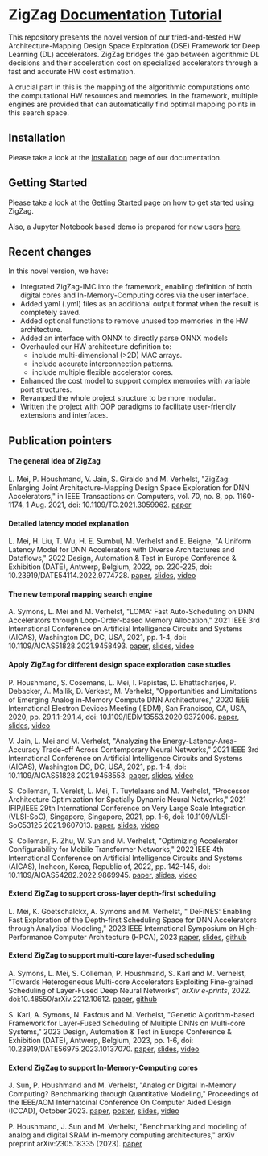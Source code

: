 # ZigZag [Documentation](https://kuleuven-micas.github.io/zigzag/) [Tutorial](https://www.youtube.com/watch?v=VgUuG4QaSQQ&list=PLUi74Rw4uFDIuK_6FCF9Bv7SMJlHfG4l3&index=1)
This repository presents the novel version of our tried-and-tested HW Architecture-Mapping Design Space Exploration (DSE) Framework for Deep Learning (DL) accelerators. ZigZag bridges the gap between algorithmic DL decisions and their acceleration cost on specialized accelerators through a fast and accurate HW cost estimation. 

A crucial part in this is the mapping of the algorithmic computations onto the computational HW resources and memories. In the framework, multiple engines are provided that can automatically find optimal mapping points in this search space.

## Installation

Please take a look at the [Installation](https://kuleuven-micas.github.io/zigzag/installation.html) page of our documentation.

## Getting Started

Please take a look at the [Getting Started](https://kuleuven-micas.github.io/zigzag/getting-started.html) page on how to get started using ZigZag.

Also, a Jupyter Notebook based demo is prepared for new users [here](https://github.com/ZigZag-Project/zigzag-demo).

## Recent changes

In this novel version, we have: 
- Integrated ZigZag-IMC into the framework, enabling definition of both digital cores and In-Memory-Computing cores via the user interface.
- Added yaml (.yml) files as an additional output format when the result is completely saved.
- Added optional functions to remove unused top memories in the HW architecture. 
- Added an interface with ONNX to directly parse ONNX models
- Overhauled our HW architecture definition to:
    - include multi-dimensional (>2D) MAC arrays.
    - include accurate interconnection patterns.
    - include multiple flexible accelerator cores.
- Enhanced the cost model to support complex memories with variable port structures.
- Revamped the whole project structure to be more modular.
- Written the project with OOP paradigms to facilitate user-friendly extensions and interfaces.


## Publication pointers

#### The general idea of ZigZag
L. Mei, P. Houshmand, V. Jain, S. Giraldo and M. Verhelst, "ZigZag: Enlarging Joint Architecture-Mapping Design Space Exploration for DNN Accelerators," in IEEE Transactions on Computers, vol. 70, no. 8, pp. 1160-1174, 1 Aug. 2021, doi: 10.1109/TC.2021.3059962. [paper](https://ieeexplore.ieee.org/document/9360462)

#### Detailed latency model explanation
L. Mei, H. Liu, T. Wu, H. E. Sumbul, M. Verhelst and E. Beigne, "A Uniform Latency Model for DNN Accelerators with Diverse Architectures and Dataflows," 2022 Design, Automation & Test in Europe Conference & Exhibition (DATE), Antwerp, Belgium, 2022, pp. 220-225, doi: 10.23919/DATE54114.2022.9774728. [paper](https://lirias.kuleuven.be/retrieve/661303), [slides](https://docs.google.com/presentation/d/1mPdzEvuhu4923L0qYfEXGqRH7jtnHDlm/edit?usp=sharing&ouid=117150865143314519834&rtpof=true&sd=true), [video](https://drive.google.com/file/d/1o1ZY_rPsR5d8ZNpxxO7be0Tc2KUQIfX_/view?usp=sharing)

#### The new temporal mapping search engine
A. Symons, L. Mei and M. Verhelst, "LOMA: Fast Auto-Scheduling on DNN Accelerators through Loop-Order-based Memory Allocation," 2021 IEEE 3rd International Conference on Artificial Intelligence Circuits and Systems (AICAS), Washington DC, DC, USA, 2021, pp. 1-4, doi: 10.1109/AICAS51828.2021.9458493. [paper](https://ieeexplore.ieee.org/document/9458493), [slides](https://drive.google.com/file/d/1m_4YznH67mxngP3Mlmoj_c8ruRqrjdbq/view?usp=share_link), [video](https://drive.google.com/file/d/1pK3hoy3znto7JfXHj3V_sWv4FdrcTgzA/view?usp=share_link)

#### Apply ZigZag for different design space exploration case studies
P. Houshmand, S. Cosemans, L. Mei, I. Papistas, D. Bhattacharjee, P. Debacker, A. Mallik, D. Verkest, M. Verhelst, "Opportunities and Limitations of Emerging Analog in-Memory Compute DNN Architectures," 2020 IEEE International Electron Devices Meeting (IEDM), San Francisco, CA, USA, 2020, pp. 29.1.1-29.1.4, doi: 10.1109/IEDM13553.2020.9372006. [paper](https://ieeexplore.ieee.org/abstract/document/9372006), [slides](https://docs.google.com/presentation/d/e/2PACX-1vRTB-KJemyLhrBmiZ9c7fL8gpnIevJzB2feNHeAGfcKchkFR698Df2_Wh0CXu8Qrg/pub?start=false&loop=false&delayms=30000), [video](https://drive.google.com/file/d/1tfz9NJKDECWgkYCK_vtir8hf2-Dz5ISh/view?usp=sharing)

V. Jain, L. Mei and M. Verhelst, "Analyzing the Energy-Latency-Area-Accuracy Trade-off Across Contemporary Neural Networks," 2021 IEEE 3rd International Conference on Artificial Intelligence Circuits and Systems (AICAS), Washington DC, DC, USA, 2021, pp. 1-4, doi: 10.1109/AICAS51828.2021.9458553. [paper](https://ieeexplore.ieee.org/abstract/document/9458553), [slides](https://docs.google.com/presentation/d/1IIeNwIfunKE409SmlS3JEIAF-5GyhbCN/edit?usp=sharing&ouid=100287940751782809199&rtpof=true&sd=true), [video](https://drive.google.com/file/d/1SssJKLt89H1SCAeCOUX4ibsZ15ewLKPb/view?usp=sharing)

S. Colleman, T. Verelst, L. Mei, T. Tuytelaars and M. Verhelst, "Processor Architecture Optimization for Spatially Dynamic Neural Networks," 2021 IFIP/IEEE 29th International Conference on Very Large Scale Integration (VLSI-SoC), Singapore, Singapore, 2021, pp. 1-6, doi: 10.1109/VLSI-SoC53125.2021.9607013. [paper](https://ieeexplore.ieee.org/abstract/document/9607013), [slides](https://drive.google.com/file/d/1to0IHQP30CUbjh37LrT_g4Tfjo6VhVx7/view?usp=sharing), [video](https://drive.google.com/file/d/1tjp_0OBiXSFOOF_u3cw9Zr-u4fcJRy9_/view?usp=sharing)

S. Colleman, P. Zhu, W. Sun and M. Verhelst, "Optimizing Accelerator Configurability for Mobile Transformer Networks," 2022 IEEE 4th International Conference on Artificial Intelligence Circuits and Systems (AICAS), Incheon, Korea, Republic of, 2022, pp. 142-145, doi: 10.1109/AICAS54282.2022.9869945. [paper](https://ieeexplore.ieee.org/document/9869945), [slides](https://docs.google.com/presentation/d/1tp11akyAVGg3Y20Aupp2wlTRSgg9nKAQ/edit?usp=sharing&ouid=117150865143314519834&rtpof=true&sd=true), [video](https://drive.google.com/file/d/1tglc-BCGVclrWT-kNhWy02Vms5sjk1zt/view?usp=sharing)

#### Extend ZigZag to support cross-layer depth-first scheduling
L. Mei, K. Goetschalckx, A. Symons and M. Verhelst, " DeFiNES: Enabling Fast Exploration of the Depth-first Scheduling Space for DNN Accelerators through Analytical Modeling," 2023 IEEE International Symposium on High-Performance Computer Architecture (HPCA), 2023 [paper](https://arxiv.org/abs/2212.05344), [slides](https://drive.google.com/file/d/1u_PG9ZhjUZVrH2wnMLDe-PYJeO0RUGLd/view?usp=sharing), [github](https://github.com/ZigZag-Project/DeFiNES)

#### Extend ZigZag to support multi-core layer-fused scheduling
A. Symons, L. Mei, S. Colleman, P. Houshmand, S. Karl and M. Verhelst, “Towards Heterogeneous Multi-core Accelerators Exploiting Fine-grained Scheduling of Layer-Fused Deep Neural Networks”, <i>arXiv e-prints</i>, 2022. doi:10.48550/arXiv.2212.10612. [paper](https://arxiv.org/abs/2212.10612), [github](https://github.com/ZigZag-Project/stream)

S. Karl, A. Symons, N. Fasfous and M. Verhelst, "Genetic Algorithm-based Framework for Layer-Fused Scheduling of Multiple DNNs on Multi-core Systems," 2023 Design, Automation & Test in Europe Conference & Exhibition (DATE), Antwerp, Belgium, 2023, pp. 1-6, doi: 10.23919/DATE56975.2023.10137070. [paper](https://ieeexplore.ieee.org/document/10137070), [slides](https://www.dropbox.com/s/rv8qiko59h4pp0s/Genetic%20Algorithm-based%20Framework%20for.pptx?dl=0), [video](https://www.dropbox.com/s/12v94stvevj9xns/Genetic%20Algorithm-based%20Framework%20for.mp4?dl=0)

#### Extend ZigZag to support In-Memory-Computing cores
J. Sun, P. Houshmand and M. Verhelst, "Analog or Digital In-Memory Computing? Benchmarking through Quantitative Modeling," Proceedings of the IEEE/ACM Internatoinal Conference On Computer Aided Design (ICCAD), October 2023. [paper](https://ieeexplore.ieee.org/document/10323763), [poster](https://drive.google.com/file/d/1EVdua-y2Wg8WL-ovUIw7KUR9kpnpN4AS/view?usp=sharing), [slides](https://docs.google.com/presentation/d/19OXRDh6NCBUIOVGneO3lrZfVT58xh06U/edit?usp=sharing&ouid=108247328431603587200&rtpof=true&sd=true), [video](https://drive.google.com/file/d/10-k4XEPan-O-QAH4Q0uvone36qfNRCpK/view?usp=sharing)

P. Houshmand, J. Sun and M. Verhelst, "Benchmarking and modeling of analog and digital SRAM in-memory computing architectures," arXiv preprint arXiv:2305.18335 (2023). [paper](https://arxiv.org/abs/2305.18335)
